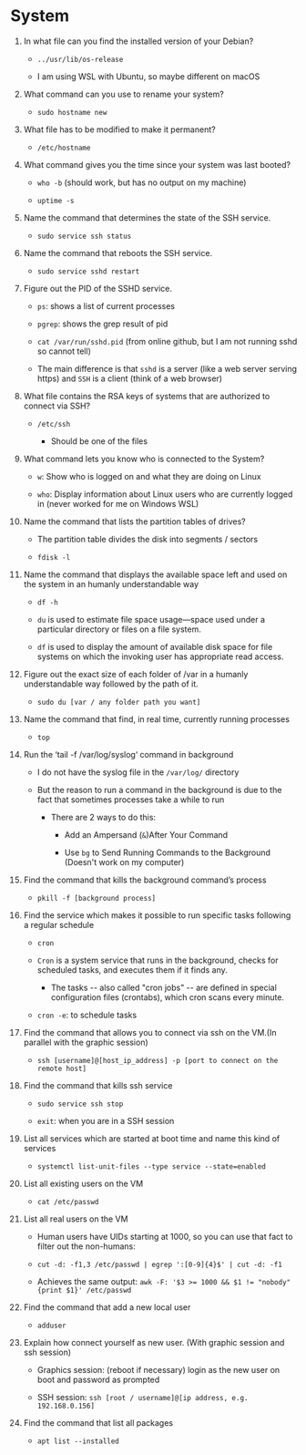 # System

1. In what file can you find the installed version of your Debian?

    - `../usr/lib/os-release`
    
    - I am using WSL with Ubuntu, so maybe different on macOS

2. What command can you use to rename your system?

    - `sudo hostname new`

3. What file has to be modified to make it permanent?
    
    -  `/etc/hostname`

4. What command gives you the time since your system was last booted?
    
    -  `who -b` (should work, but has no output on my machine)
    
    - `uptime -s`

5. Name the command that determines the state of the SSH service.
    
    -  `sudo service ssh status`

6. Name the command that reboots the SSH service.
    
    - `sudo service sshd restart`

7. Figure out the PID of the SSHD service.

    - `ps`: shows a list of current processes

    - `pgrep`: shows the grep result of pid 
    
    - `cat /var/run/sshd.pid` (from online github, but I am not running sshd so cannot tell)

    - The main difference is that `sshd` is a server (like a web server serving https) and `SSH` is a client (think of a web browser)

8. What file contains the RSA keys of systems that are authorized to connect via SSH?

    - `/etc/ssh`
        
        - Should be one of the files 

9. What command lets you know who is connected to the System?
    
    -  `w`: Show who is logged on and what they are doing on Linux

    - `who`: Display information about Linux users who are currently logged in (never worked for me on Windows WSL)

10. Name the command that lists the partition tables of drives?

    - The partition table divides the disk into segments / sectors

    - `fdisk -l`

11. Name the command that displays the available space left and used on the system in an humanly understandable way

    - `df -h`

    - `du` is used to estimate file space usage—space used under a particular directory or files on a file system.
 
    - `df` is used to display the amount of available disk space for file systems on which the invoking user has appropriate read access.

12. Figure out the exact size of each folder of /var in a humanly understandable way followed by the path of it.

    - `sudo du [var / any folder path you want]`

13. Name the command that find, in real time, currently running processes

    - `top`

14. Run the ‘tail -f /var/log/syslog‘ command in background

    - I do not have the syslog file in the `/var/log/` directory

    - But the reason to run a command in the background is due to the fact that sometimes processes take a while to run
        
        -  There are 2 ways to do this:
            
            - Add an Ampersand (`&`)After Your Command 
            
            - Use `bg` to Send Running Commands to the Background (Doesn't work on my computer)

15. Find the command that kills the background command’s process

    - `pkill -f [background process]`

16. Find the service which makes it possible to run specific tasks following a regular schedule

    - `cron`

    - `Cron` is a system service that runs in the background, checks for scheduled tasks, and executes them if it finds any. 
        
        - The tasks -- also called "cron jobs" -- are defined in special configuration files (crontabs), which cron scans every minute.

    - `cron -e`: to schedule tasks

17. Find the command that allows you to connect via ssh on the VM.(In parallel with the graphic session)

    - `ssh [username]@[host_ip_address] -p [port to connect on the remote host]`

18. Find the command that kills ssh service

    - `sudo service ssh stop` 

    - `exit`: when you are in a SSH session

19. List all services which are started at boot time and name this kind of services

    - `systemctl list-unit-files --type service --state=enabled`

20. List all existing users on the VM

    - `cat /etc/passwd`

21. List all real users on the VM

    - Human users have UIDs starting at 1000, so you can use that fact to filter out the non-humans:

    - `cut -d: -f1,3 /etc/passwd | egrep ':[0-9]{4}$' | cut -d: -f1`

    - Achieves the same output: `awk -F: '$3 >= 1000 && $1 != "nobody" {print $1}' /etc/passwd`

22. Find the command that add a new local user

    - `adduser`

23. Explain how connect yourself as new user. (With graphic session and ssh session)
    
    - Graphics session: (reboot if necessary) login as the new user on boot and password as prompted

    - SSH session: `ssh [root / username]@[ip address, e.g. 192.168.0.156]`

24. Find the command that list all packages
    - `apt list --installed`